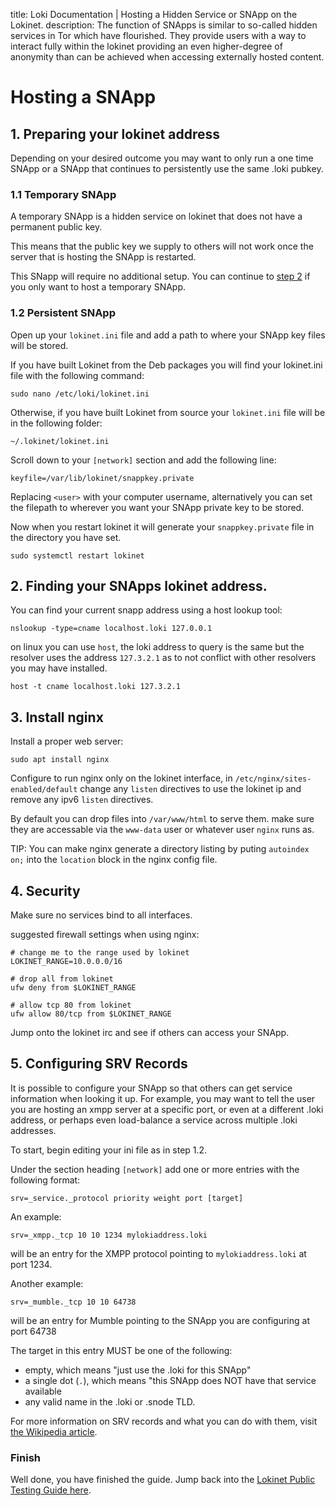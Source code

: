 title: Loki Documentation | Hosting a Hidden Service or SNApp on the Lokinet.
description: The function of SNApps is similar to so-called hidden services in Tor which have flourished. They provide users with a way to interact fully within the lokinet providing an even higher-degree of anonymity than can be achieved when accessing externally hosted content.

# Hosting a SNApp
## 1. Preparing your lokinet address

Depending on your desired outcome you may want to only run a one time SNApp or a SNApp that continues to persistently use the same .loki pubkey.

### 1.1 Temporary SNApp
A temporary SNApp is a hidden service on lokinet that does not have a permanent public key. 

This means that the public key we supply to others will not work once the server that is hosting the SNApp is restarted.

This SNapp will require no additional setup. You can continue to [step 2](#2-finding-your-snapps-lokinet-address) if you only want to host a temporary SNApp.

### 1.2 Persistent SNApp
Open up your `lokinet.ini` file and add a path to where your SNApp key files will be stored.

If you have built Lokinet from the Deb packages you will find your lokinet.ini file with the following command:
```
sudo nano /etc/loki/lokinet.ini
```
Otherwise, if you have built Lokinet from source your `lokinet.ini` file will be in the following folder:
```
~/.lokinet/lokinet.ini
```

Scroll down to your `[network]` section and add the following line:

```
keyfile=/var/lib/lokinet/snappkey.private 
```

Replacing `<user>` with your computer username, alternatively you can set the filepath to wherever you want your SNApp private key to be stored.

Now when you restart lokinet it will generate your `snappkey.private` file in the directory you have set.
```
sudo systemctl restart lokinet
```

## 2. Finding your SNApps lokinet address.

You can find your current snapp address using a host lookup tool:

```
nslookup -type=cname localhost.loki 127.0.0.1
```

on linux you can use `host`, the loki address to query is the same but the resolver uses the address `127.3.2.1` as to not conflict with other resolvers you may have installed.

```
host -t cname localhost.loki 127.3.2.1
```

## 3. Install nginx

Install a proper web server:

```
sudo apt install nginx
```

Configure to run nginx only on the lokinet interface, in `/etc/nginx/sites-enabled/default` change any `listen` directives to use the lokinet ip and remove any ipv6 `listen` directives.

By default you can drop files into `/var/www/html` to serve them. make sure they are accessable via the `www-data` user or whatever user `nginx` runs as.

TIP: You can make nginx generate a directory listing by puting `autoindex on;` into the `location` block in the nginx config file.


## 4. Security

Make sure no services bind to all interfaces.

suggested firewall settings when using nginx:

```
# change me to the range used by lokinet
LOKINET_RANGE=10.0.0.0/16

# drop all from lokinet
ufw deny from $LOKINET_RANGE

# allow tcp 80 from lokinet
ufw allow 80/tcp from $LOKINET_RANGE

```


Jump onto the lokinet irc and see if others can access your SNApp.

## 5. Configuring SRV Records

It is possible to configure your SNApp so that others can get service information when looking it up.  For example, you may want to tell the user you are hosting an xmpp server at a specific port, or even at a different .loki address, or perhaps even load-balance a service across multiple .loki addresses.

To start, begin editing your ini file as in step 1.2.

Under the section heading `[network]` add one or more entries with the following format:

```
srv=_service._protocol priority weight port [target]
```

An example:  
```
srv=_xmpp._tcp 10 10 1234 mylokiaddress.loki
```  
will be an entry for the XMPP protocol pointing to `mylokiaddress.loki` at port 1234.

Another example:
```
srv=_mumble._tcp 10 10 64738
```
will be an entry for Mumble pointing to the SNApp you are configuring at port 64738

The target in this entry MUST be one of the following:  
- empty, which means "just use the .loki for this SNApp"
- a single dot (`.`), which means "this SNApp does NOT have that service available
- any valid name in the .loki or .snode TLD.

For more information on SRV records and what you can do with them, visit [the Wikipedia article](https://en.wikipedia.org/wiki/SRV_record).

### Finish

Well done, you have finished the guide. Jump back into the [Lokinet Public Testing Guide here](../PublicTestingGuide/).
